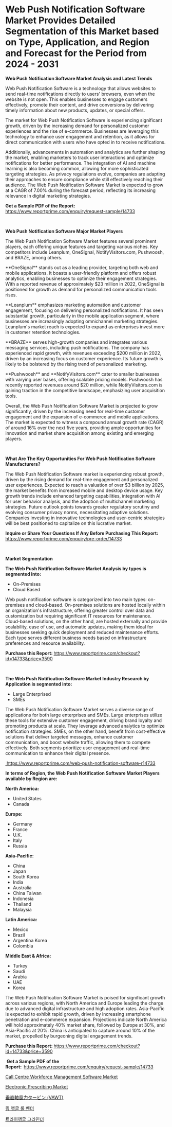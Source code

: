 <p><h1>Web Push Notification Software Market Provides Detailed Segmentation of this Market based on Type, Application, and Region and Forecast for the Period from 2024 - 2031</h1></p><p><strong>Web Push Notification Software Market Analysis and Latest Trends</strong></p>
<p><p>Web Push Notification Software is a technology that allows websites to send real-time notifications directly to users' browsers, even when the website is not open. This enables businesses to engage customers effectively, promote their content, and drive conversions by delivering timely information about new products, updates, or special offers. </p><p>The market for Web Push Notification Software is experiencing significant growth, driven by the increasing demand for personalized customer experiences and the rise of e-commerce. Businesses are leveraging this technology to enhance user engagement and retention, as it allows for direct communication with users who have opted in to receive notifications. </p><p>Additionally, advancements in automation and analytics are further shaping the market, enabling marketers to track user interactions and optimize notifications for better performance. The integration of AI and machine learning is also becoming common, allowing for more sophisticated targeting strategies. As privacy regulations evolve, companies are adapting their approaches to ensure compliance while still effectively reaching their audience. The Web Push Notification Software Market is expected to grow at a CAGR of 7.00% during the forecast period, reflecting its increasing relevance in digital marketing strategies.</p></p>
<p><strong>Get a Sample PDF of the Report:&nbsp;</strong> <a href="https://www.reportprime.com/enquiry/request-sample/14733">https://www.reportprime.com/enquiry/request-sample/14733</a></p>
<p>&nbsp;</p>
<p><strong>Web Push Notification Software Major Market Players</strong></p>
<p><p>The Web Push Notification Software Market features several prominent players, each offering unique features and targeting various niches. Key competitors include Leanplum, OneSignal, NotifyVisitors.com, Pushwoosh, and BRAZE, among others.</p><p>**OneSignal** stands out as a leading provider, targeting both web and mobile applications. It boasts a user-friendly platform and offers robust analytics, enabling businesses to optimize their engagement strategies. With a reported revenue of approximately $23 million in 2022, OneSignal is positioned for growth as demand for personalized communication tools rises.</p><p>**Leanplum** emphasizes marketing automation and customer engagement, focusing on delivering personalized notifications. It has seen substantial growth, particularly in the mobile application segment, where businesses are increasingly adopting omnichannel marketing strategies. Leanplum's market reach is expected to expand as enterprises invest more in customer retention technologies.</p><p>**BRAZE** serves high-growth companies and integrates various messaging services, including push notifications. The company has experienced rapid growth, with revenues exceeding $200 million in 2022, driven by an increasing focus on customer experience. Its future growth is likely to be bolstered by the rising trend of personalized marketing.</p><p>**Pushwoosh** and **NotifyVisitors.com** cater to smaller businesses with varying user bases, offering scalable pricing models. Pushwoosh has recently reported revenues around $20 million, while NotifyVisitors.com is gaining traction in the competitive landscape, emphasizing user acquisition tools.</p><p>Overall, the Web Push Notification Software Market is projected to grow significantly, driven by the increasing need for real-time customer engagement and the expansion of e-commerce and mobile applications. The market is expected to witness a compound annual growth rate (CAGR) of around 16% over the next five years, providing ample opportunities for innovation and market share acquisition among existing and emerging players.</p></p>
<p>&nbsp;</p>
<p><strong>What Are The Key Opportunities For Web Push Notification Software Manufacturers?</strong></p>
<p><p>The Web Push Notification Software market is experiencing robust growth, driven by the rising demand for real-time engagement and personalized user experiences. Expected to reach a valuation of over $3 billion by 2025, the market benefits from increased mobile and desktop device usage. Key growth trends include enhanced targeting capabilities, integration with AI for user behavior analysis, and the adoption of multichannel marketing strategies. Future outlook points towards greater regulatory scrutiny and evolving consumer privacy norms, necessitating adaptive solutions. Companies investing in innovative technologies and user-centric strategies will be best positioned to capitalize on this lucrative market.</p></p>
<p><strong>Inquire or Share Your Questions If Any Before Purchasing This Report:</strong> <a href="https://www.reportprime.com/enquiry/pre-order/14733">https://www.reportprime.com/enquiry/pre-order/14733</a></p>
<p>&nbsp;</p>
<p><strong>Market Segmentation</strong></p>
<p><strong>The Web Push Notification Software Market Analysis by types is segmented into:</strong></p>
<p><ul><li>On-Premises</li><li>Cloud Based</li></ul></p>
<p><p>Web push notification software is categorized into two main types: on-premises and cloud-based. On-premises solutions are hosted locally within an organization's infrastructure, offering greater control over data and customization but requiring significant IT resources for maintenance. Cloud-based solutions, on the other hand, are hosted externally and provide scalability, ease of use, and automatic updates, making them ideal for businesses seeking quick deployment and reduced maintenance efforts. Each type serves different business needs based on infrastructure preferences and resource availability.</p></p>
<p><strong>Purchase this Report:&nbsp;</strong><a href="https://www.reportprime.com/checkout?id=14733&price=3590">https://www.reportprime.com/checkout?id=14733&price=3590</a></p>
<p>&nbsp;</p>
<p><strong>The Web Push Notification Software Market Industry Research by Application is segmented into:</strong></p>
<p><ul><li>Large Enterprised</li><li>SMEs</li></ul></p>
<p><p>The Web Push Notification Software Market serves a diverse range of applications for both large enterprises and SMEs. Large enterprises utilize these tools for extensive customer engagement, driving brand loyalty and promoting products at scale. They leverage advanced analytics to optimize notification strategies. SMEs, on the other hand, benefit from cost-effective solutions that deliver targeted messages, enhance customer communication, and boost website traffic, allowing them to compete effectively. Both segments prioritize user engagement and real-time communication to enhance their digital presence.</p></p>
<p><a href="https://www.reportprime.com/web-push-notification-software-r14733">&nbsp;https://www.reportprime.com/web-push-notification-software-r14733</a></p>
<p><strong>In terms of Region, the Web Push Notification Software Market Players available by Region are:</strong></p>
<p>
    <p> <strong> North America: </strong>
        <ul>
            <li>United States</li>
            <li>Canada</li>
        </ul>
        </p> 
    <p> <strong> Europe: </strong>
        <ul>
            <li>Germany</li>
            <li>France</li>
            <li>U.K.</li>
            <li>Italy</li>
            <li>Russia</li>
        </ul>
        </p> 
    <p> <strong> Asia-Pacific: </strong>
        <ul>
            <li>China</li>
            <li>Japan</li>
            <li>South Korea</li>
            <li>India</li>
            <li>Australia</li>
            <li>China Taiwan</li>
            <li>Indonesia</li>
            <li>Thailand</li>
            <li>Malaysia</li>
        </ul>
        </p> 
    <p> <strong> Latin America: </strong>
        <ul>
            <li>Mexico</li>
            <li>Brazil</li>
            <li>Argentina Korea</li>
            <li>Colombia</li>
        </ul>
        </p> 
    <p> <strong> Middle East & Africa: </strong>
        <ul>
            <li>Turkey</li>
            <li>Saudi</li>
            <li>Arabia</li>
            <li>UAE</li>
            <li>Korea</li>
        </ul>
    </p>
    </p>
<p><p>The Web Push Notification Software Market is poised for significant growth across various regions, with North America and Europe leading the charge due to advanced digital infrastructure and high adoption rates. Asia-Pacific is expected to exhibit rapid growth, driven by increasing smartphone penetration and e-commerce expansion. Projections indicate North America will hold approximately 40% market share, followed by Europe at 30%, and Asia-Pacific at 20%. China is anticipated to capture around 10% of the market, propelled by burgeoning digital engagement trends.</p></p>
<p><strong>Purchase this Report: </strong><a href="https://www.reportprime.com/checkout?id=14733&price=3590">https://www.reportprime.com/checkout?id=14733&price=3590</a></p>
<p>&nbsp;<strong>Get a Sample PDF of the Report:&nbsp;&nbsp;</strong><a href="https://www.reportprime.com/enquiry/request-sample/14733">https://www.reportprime.com/enquiry/request-sample/14733</a></p>
<p><strong></strong></p>
<p><p><a href="https://github.com/MegiBogdani1953/Market-Research-Report-List-1/blob/main/call-centre-workforce-management-software-market.md">Call Centre Workforce Management Software Market</a></p><p><a href="https://www.linkedin.com/pulse/what-growth-drivers-electronic-prescribing-market-comprehensive-dkx9f?trackingId=S19QnBWoT%2FuwclWPLsxPjQ%3D%3D">Electronic Prescribing Market</a></p><p><a href="https://medium.com/@napierswinnyfg/vertical-axis-wind-turbines-vawts-market-%E3%81%AF-%E3%82%B3%E3%82%B9%E3%83%88%E7%AE%A1%E7%90%86%E3%81%A8%E5%8A%B9%E7%8E%87%E5%90%91%E4%B8%8A%E3%82%92%E5%84%AA%E5%85%88%E3%81%97%E3%81%BE%E3%81%99-%E3%81%95%E3%82%89%E3%81%AB-%E5%A0%B1%E5%91%8A%E6%9B%B8%E3%81%AF%E5%B8%82%E5%A0%B4%E3%81%AE%E9%9C%80%E8%A6%81%E9%9D%A2%E3%81%A8%E4%BE%9B%E7%B5%A6%E9%9D%A2%E3%81%AE%E4%B8%A1%E6%96%B9%E3%82%92%E3%82%AB%E3%83%90%E3%83%BC%E3%81%97%E3%81%A6%E3%81%84%E3%81%BE%E3%81%99-517f42800665">垂直軸風力タービン (VAWT)</a></p><p><a href="https://medium.com/@sskccayi85/ring-angle-roll-bender-market-%EC%9D%98-%EA%B8%80%EB%A1%9C%EB%B2%8C-%EC%8B%9C%EC%9E%A5-%EA%B0%9C%EC%9A%94%EB%8A%94-%EC%A0%84-%EC%84%B8%EA%B3%84-%EB%B0%8F-%EC%A3%BC%EC%9A%94-%EC%8B%9C%EC%9E%A5%EC%9D%98-%EC%82%B0%EC%97%85%EC%97%90-%EC%98%81%ED%96%A5%EC%9D%84-%EB%AF%B8%EC%B9%98%EB%8A%94-%EC%A3%BC%EC%9A%94-%ED%8A%B8%EB%A0%8C%EB%93%9C%EC%97%90-%EB%8C%80%ED%95%9C-%EB%8F%85%ED%8A%B9%ED%95%9C-%EA%B4%80%EC%A0%90%EC%9D%84-%EC%A0%9C%EA%B3%B5%ED%95%A9%EB%8B%88%EB%8B%A4-53533eeb45d5">링 앵글 롤 벤더</a></p><p><a href="https://medium.com/@sskccayi85/triangle-grinders-market-%EC%9D%98-%EA%B8%80%EB%A1%9C%EB%B2%8C-%EC%8B%9C%EC%9E%A5-%EA%B0%9C%EC%9A%94%EB%8A%94-%EC%A0%84-%EC%84%B8%EA%B3%84-%EB%B0%8F-%EC%A3%BC%EC%9A%94-%EC%8B%9C%EC%9E%A5%EC%9D%98-%EC%82%B0%EC%97%85%EC%97%90-%EC%98%81%ED%96%A5%EC%9D%84-%EB%AF%B8%EC%B9%98%EB%8A%94-%EC%A3%BC%EC%9A%94-%ED%8A%B8%EB%A0%8C%EB%93%9C%EC%97%90-%EB%8C%80%ED%95%9C-%EB%8F%85%ED%8A%B9%ED%95%9C-%EA%B4%80%EC%A0%90%EC%9D%84-%EC%A0%9C%EA%B3%B5%ED%95%A9%EB%8B%88%EB%8B%A4-0875be3d6aa4?postPublishedType=initial">트라이앵글 그라인더</a></p></p>